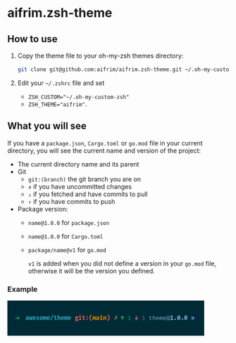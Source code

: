 # aifrim.zsh-theme

## How to use

1. Copy the theme file to your oh-my-zsh themes directory:

    ```sh
    git clone git@github.com:aifrim/aifrim.zsh-theme.git ~/.oh-my-custom-zsh/
    ```

2. Edit your `~/.zshrc` file and set
    - `ZSH_CUSTOM="~/.oh-my-custom-zsh"`
    - `ZSH_THEME="aifrim"`.

## What you will see

If you have a `package.json`, `Cargo.toml` or `go.mod` file in your current directory, you will see the current name and version of the project:

- The current directory name and its parent
- Git
  - `git:(branch)` the git branch you are on
  - `✗` if you have uncommitted changes
  - `↓` if you fetched and have commits to pull
  - `↑` if you have commits to push
- Package version:
  - `name@1.0.0` for `package.json`
  - `name@1.0.0` for `Cargo.toml`
  - `package/name@v1` for `go.mod`

      `v1` is added when you did not define a version in your `go.mod` file, otherwise it will be the version you defined.

### Example

<img src="./docs/images/example.png" />
